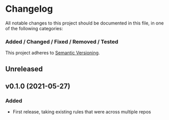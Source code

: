 # Changelog

All notable changes to this project should be documented in this file, in one of the following categories:
### Added / Changed / Fixed / Removed / Tested
This project adheres to [Semantic Versioning](https://semver.org/spec/v2.0.0.html).

## Unreleased

## v0.1.0 (2021-05-27)
### Added
- First release, taking existing rules that were across multiple repos
